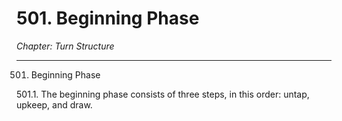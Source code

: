 # 501. Beginning Phase

*Chapter: Turn Structure*

---

501. Beginning Phase



501.1. The beginning phase consists of three steps, in this order: untap, upkeep, and draw.


